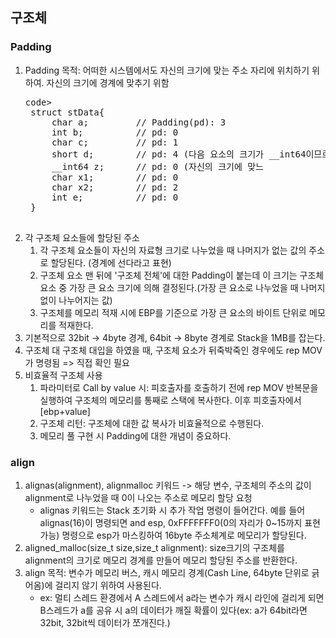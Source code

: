 ## 구조체
### Padding
1. Padding 목적: 어떠한 시스템에서도 자신의 크기에 맞는 주소 자리에 위치하기 위하여. 자신의 크기에 경계에 맞추기 위함
	<pre>code>
	struct stData{
		char a;			// Padding(pd): 3
		int b;			// pd: 0
		char c;			// pd: 1
		short d;		// pd: 4 (다음 요소의 크기가 __int64이므로 4byte가 padding으로 잡힘)
		__int64 z;		// pd: 0 (자신의 크기에 맞느
		char x1;		// pd: 0
		char x2;		// pd: 2
		int e;			// pd: 0
	}
	</code></pre>		
2. 각 구조체 요소들에 할당된 주소
	1) 각 구조체 요소들이 자신의 자료형 크기로 나누었을 때 나머지가 없는 값의 주소로 할당된다. (경계에 선다라고 표현)
	2) 구조체 요소 맨 뒤에 '구조체 전체'에 대한 Padding이 붙는데 이 크기는 구조체 요소 중 가장 큰 요소 크기에 의해 결정된다.(가장 큰 요소로 나누었을 때 나머지 없이 나누어지는 값)
	3) 구조체를 메모리 적재 시에 EBP를 기준으로 가장 큰 요소의 바이트 단위로 메모리를 적재한다.
3. 기본적으로 32bit -> 4byte 경계, 64bit -> 8byte 경계로 Stack을 1MB를 잡는다.
4. 구조체 대 구조체 대입을 하였을 때, 구조체 요소가 뒤죽박죽인 경우에도 rep MOV가 명령됨 => 직접 확인 필요
5. 비효율적 구조체 사용
	1) 파라미터로 Call by value 시: 피호출자를 호출하기 전에 rep MOV 반복문을 실행하여 구조체의 메모리를 통째로 스택에 복사한다. 이후 피호출자에서 [ebp+value]
	2) 구조체 리턴: 구조체에 대한 값 복사가 비효율적으로 수행된다.
	3) 메모리 풀 구현 시 Padding에 대한 개념이 중요하다.

### align
1. alignas(alignment), alignmalloc 키워드 -> 해당 변수, 구조체의 주소의 값이 alignment로 나누었을 때 0이 나오는 주소로 메모리 할당 요청
	* alignas 키워드는 Stack 초기화 시 추가 작업 명령이 들어간다. 예를 들어 alignas(16)이 명령되면 and esp, 0xFFFFFFF0(0의 자리가 0~15까지 표현가능) 명령으로 esp가 마스킹하여 16byte 주소체계로 메모리가 할당된다.
2. aligned_malloc(size_t size,size_t alignment): size크기의 구조체를 alignment의 크기로 메모리 경계를 만들어 메모리 할당된 주소를 반환한다.
3. align 목적: 변수가 메모리 버스, 캐시 메모리 경계(Cash Line, 64byte 단위로 긁어옴)에 걸리지 않기 위하여 사용된다.
	* ex: 멀티 스레드 환경에서 A 스레드에서 a라는 변수가 캐시 라인에 걸리게 되면 B스레드가 a를 공유 시 a의 데이터가 깨질 확률이 있다(ex: a가 64bit라면 32bit, 32bit씩 데이터가 쪼개진다.)
